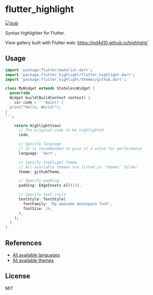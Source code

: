 # flutter_highlight

[![pub](https://img.shields.io/pub/v/flutter_highlight)](https://pub.dev/packages/flutter_highlight)

Syntax highlighter for Flutter.

View gallery built with Flutter web: https://pd4d10.github.io/highlight/

## Usage

```dart
import 'package:flutter/material.dart';
import 'package:flutter_highlight/flutter_highlight.dart';
import 'package:flutter_highlight/themes/github.dart';

class MyWidget extends StatelessWidget {
  @override
  Widget build(BuildContext context) {
    var code = '''main() {
  print("Hello, World!");
}
''';

    return HighlightView(
      // The original code to be highlighted
      code,

      // Specify language
      // It is recommended to give it a value for performance
      language: 'dart',

      // Specify highlight theme
      // All available themes are listed in `themes` folder
      theme: githubTheme,

      // Specify padding
      padding: EdgeInsets.all(12),

      // Specify text style
      textStyle: TextStyle(
        fontFamily: 'My awesome monospace font',
        fontSize: 16,
      ),
    );
  }
}
```

## References

- [All available languages](https://github.com/pd4d10/highlight/tree/master/highlight/lib/languages)
- [All available themes](https://github.com/pd4d10/highlight/blob/master/flutter_highlight/lib/themes)

## License

MIT
